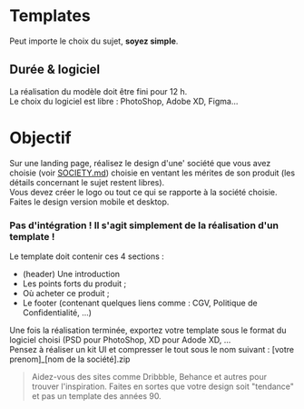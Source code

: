 # Templates

Peut importe le choix du sujet, **soyez simple**.

## Durée & logiciel

La réalisation du modèle doit être fini pour 12 h.  
Le choix du logiciel est libre : PhotoShop, Adobe XD, Figma...

# Objectif

Sur une landing page, réalisez le design d'une' société que vous avez choisie (voir [SOCIETY.md](SOCIETY.md)) choisie en ventant les mérites de son produit (les détails concernant le sujet restent libres).  
Vous devez créer le logo ou tout ce qui se rapporte à la société choisie. Faites le design version mobile et desktop.  

### Pas d'intégration ! Il s'agit simplement de la réalisation d'un template !

Le template doit contenir ces 4 sections :

* (header) Une introduction
* Les points forts du produit ;
* Où acheter ce produit ;
* Le footer (contenant quelques liens comme : CGV, Politique de Confidentialité, ...)

Une fois la réalisation terminée, exportez votre template sous le format du logiciel choisi (PSD pour PhotoShop, XD pour Adode XD, ...  
Pensez à réaliser un kit UI et compresser le tout sous le nom suivant : [votre prenom]_[nom de la société].zip

> Aidez-vous des sites comme Dribbble, Behance et autres pour trouver l'inspiration. Faites en sortes que votre design soit "tendance" et pas un template des années 90.
